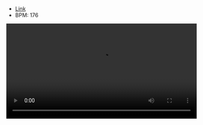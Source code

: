 - [Link](https://osu.ppy.sh/beatmapsets/1068768#osu/2237468)
- BPM: 176





<video width="100%" height="auto" controls autoplay loop src="https://arweave.net/76J2RtMOav-Ez3S3BnTxVYuD618a5vANhYZ1TT-EoLs" type="video/mp4"></video>